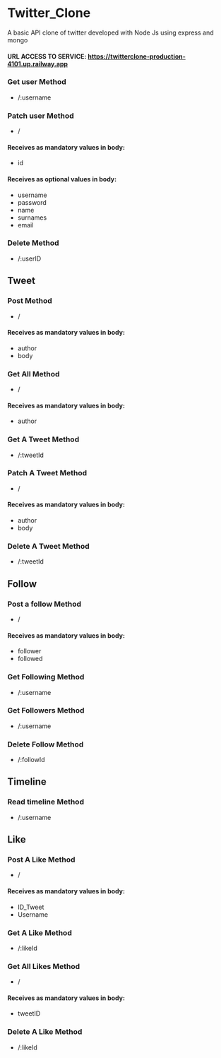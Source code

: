 # Twitter_Clone
 A basic API clone of twitter developed with Node Js using express and mongo
#### URL ACCESS TO SERVICE: https://twitterclone-production-4101.up.railway.app

### Get user Method
* /:username
### Patch user Method
* /
#### Receives as mandatory values in body:
* id
#### Receives as optional values in body:
* username
* password
* name
* surnames
* email
### Delete Method
* /:userID

## Tweet
### Post Method
* / 
#### Receives as mandatory values in body:
* author
* body
### Get All Method
* /
#### Receives as mandatory values in body:
* author

### Get A Tweet Method
* /:tweetId

### Patch A Tweet Method
* /

#### Receives as mandatory values in body:
* author
* body

### Delete A Tweet Method
* /:tweetId

## Follow
### Post a follow Method
* /
#### Receives as mandatory values in body:
* follower
* followed
### Get Following Method
* /:username
### Get Followers Method
* /:username
### Delete Follow Method
* /:followId

## Timeline
### Read timeline Method
* /:username

## Like
### Post A Like Method
* /
#### Receives as mandatory values in body:
* ID_Tweet
* Username
### Get A Like Method
* /:likeId
### Get All Likes Method
* /
#### Receives as mandatory values in body:
* tweetID
### Delete A Like Method
* /:likeId
